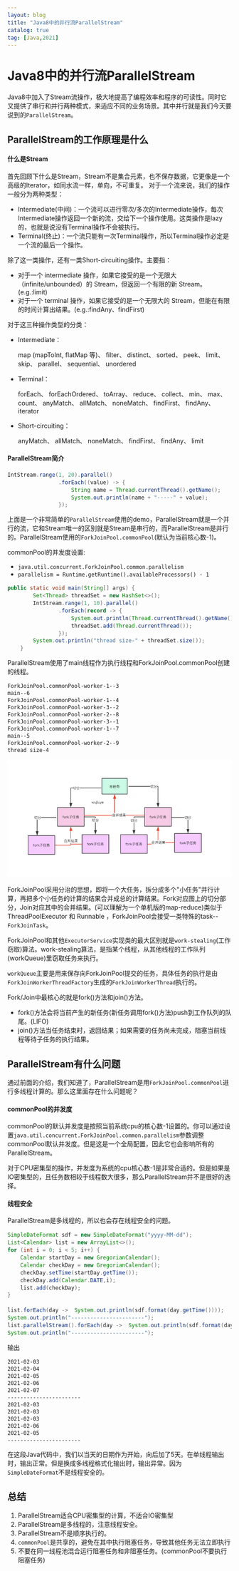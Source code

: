 ```yaml
---
layout: blog
title: "Java8中的并行流ParallelStream"
catalog: true
tag: [Java,2021]
---
```

# Java8中的并行流ParallelStream

Java8中加入了Stream流操作，极大地提高了编程效率和程序的可读性。同时它又提供了串行和并行两种模式，来适应不同的业务场景。其中并行就是我们今天要说到的`ParallelStream`。

## ParallelStream的工作原理是什么

#### 什么是Stream

首先回顾下什么是Stream，Stream不是集合元素，也不保存数据，它更像是一个高级的Iterator，如同水流一样，单向，不可重复。
对于一个流来说，我们的操作一般分为两种类型：

+ Intermediate(中间)：一个流可以进行零次/多次的Intermediate操作，每次Intermediate操作返回一个新的流，交给下一个操作使用。这类操作是lazy的，也就是说没有Terminal操作不会被执行。
+ Terminal(终止)：一个流只能有一次Terminal操作，所以Terminal操作必定是一个流的最后一个操作。

除了这一类操作，还有一类Short-circuiting操作。主要指：
+ 对于一个 intermediate 操作，如果它接受的是一个无限大（infinite/unbounded）的 Stream，但返回一个有限的新 Stream。(e.g.:limit)
+ 对于一个 terminal 操作，如果它接受的是一个无限大的 Stream，但能在有限的时间计算出结果。(e.g.:findAny、findFirst)

对于这三种操作类型的分类：

- Intermediate：

  map (mapToInt, flatMap 等)、 filter、 distinct、 sorted、 peek、 limit、 skip、 parallel、 sequential、 unordered

- Terminal：

  forEach、 forEachOrdered、 toArray、 reduce、 collect、 min、 max、 count、 anyMatch、 allMatch、 noneMatch、 findFirst、 findAny、 iterator

- Short-circuiting：

  anyMatch、 allMatch、 noneMatch、 findFirst、 findAny、 limit

#### ParallelStream简介

```java
IntStream.range(1, 20).parallel()
                .forEach((value) -> {
                    String name = Thread.currentThread().getName();
                    System.out.println(name + "-----" + value);
                });
```

上面是一个非常简单的`ParallelStream`使用的demo，ParallelStream就是一个并行的流，它和Stream唯一的区别就是Stream是串行的，而ParallelStream是并行的。ParallelStream使用的`ForkJoinPool.commonPool`(默认为当前核心数-1)。

commonPool的并发度设置:
+ `java.util.concurrent.ForkJoinPool.common.parallelism`
+ `parallelism = Runtime.getRuntime().availableProcessors() - 1`

```java
public static void main(String[] args) {
        Set<Thread> threadSet = new HashSet<>();
        IntStream.range(1, 10).parallel()
                .forEach(record -> {
                    System.out.println(Thread.currentThread().getName() + "--" + record);
                    threadSet.add(Thread.currentThread());
                });
        System.out.println("thread size-" + threadSet.size());
    }
```

ParallelStream使用了main线程作为执行线程和ForkJoinPool.commonPool创建的线程。

```text
ForkJoinPool.commonPool-worker-1--3
main--6
ForkJoinPool.commonPool-worker-1--4
ForkJoinPool.commonPool-worker-3--2
ForkJoinPool.commonPool-worker-2--8
ForkJoinPool.commonPool-worker-3--1
ForkJoinPool.commonPool-worker-1--7
main--5
ForkJoinPool.commonPool-worker-2--9
thread size-4
```

![3igzmhuynj](https://raw.githubusercontent.com/RussXia/RussXia.github.io/master/_pic/3igzmhuynj.png)

ForkJoinPool采用分治的思想，即将一个大任务，拆分成多个"小任务"并行计算，再把多个小任务的计算的结果合并成总的计算结果。Fork对应图上的切分部分，Join对应其中的合并结果。(可以理解为一个单机版的map-reduce)类似于ThreadPoolExecutor 和 Runnable ，ForkJoinPool会接受一类特殊的task--`ForkJoinTask`。

ForkJoinPool和其他`ExecutorService`实现类的最大区别就是`work-stealing`(工作窃取)算法。work-stealing算法，是指某个线程，从其他线程的工作队列(workQueue)里窃取任务来执行。

`workQueue`主要是用来保存向ForkJoinPool提交的任务，具体任务的执行是由`ForkJoinWorkerThreadFactory`生成的`ForkJoinWorkerThread`执行的。

Fork/Join中最核心的就是fork()方法和join()方法。
+ fork()方法会将当前产生的新任务(新任务调用fork()方法)push到工作队列的队尾。(LIFO)
+ join()方法当任务结束时，返回结果；如果需要的任务尚未完成，阻塞当前线程等待子任务的执行结果。


## ParallelStream有什么问题

通过前面的介绍，我们知道了，ParallelStream是用`ForkJoinPool.commonPool`进行多线程计算的。那么这里面存在什么问题呢？

#### commonPool的并发度

commonPool的默认并发度是按照当前系统cpu的核心数-1设置的。你可以通过设置`java.util.concurrent.ForkJoinPool.common.parallelism`参数调整commonPool默认并发度。但是这是一个全局配置，因此它也会影响所有的ParallelStream。

对于CPU密集型的操作，并发度为系统的cpu核心数-1是非常合适的。但是如果是IO密集型的，且任务数相较于线程数大很多，那么ParallelStream并不是很好的选择。

#### 线程安全

ParallelStream是多线程的，所以也会存在线程安全的问题。
```java
SimpleDateFormat sdf = new SimpleDateFormat("yyyy-MM-dd");
List<Calendar> list = new ArrayList<>();
for (int i = 0; i < 5; i++) {
    Calendar startDay = new GregorianCalendar();
    Calendar checkDay = new GregorianCalendar();
    checkDay.setTime(startDay.getTime());
    checkDay.add(Calendar.DATE,i);
    list.add(checkDay);
}

list.forEach(day ->  System.out.println(sdf.format(day.getTime())));
System.out.println("-----------------------");
list.parallelStream().forEach(day ->  System.out.println(sdf.format(day.getTime())));
System.out.println("-----------------------");
```
输出
```text
2021-02-03
2021-02-04
2021-02-05
2021-02-06
2021-02-07
-----------------------
2021-02-03
2021-02-03
2021-02-03
2021-02-06
2021-02-05
-----------------------
```

在这段Java代码中，我们以当天的日期作为开始，向后加了5天。在单线程输出时，输出正常。但是换成多线程格式化输出时，输出异常。因为`SimpleDateFormat`不是线程安全的。

## 总结

1. ParallelStream适合CPU密集型的计算，不适合IO密集型
2. ParallelStream是多线程的，注意线程安全。
3. ParallelStream不是顺序执行的。
4. `commonPool`是共享的，避免在其中执行阻塞任务，导致其他任务无法立即执行
5. 不要在同一线程池混合运行阻塞任务和非阻塞任务。(commonPool不要执行阻塞任务)


